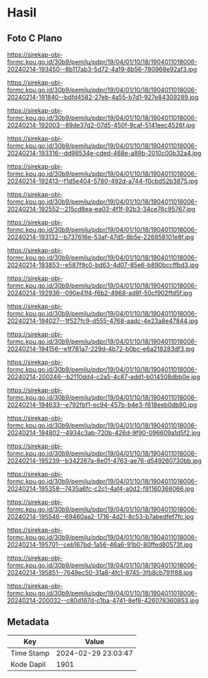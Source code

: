 # Hasil

## Foto C Plano

https://sirekap-obj-formc.kpu.go.id/30b9/pemilu/pdpr/19/04/01/10/18/1904011018006-20240214-193450--8b117ab3-5d72-4a19-8b56-780968e92af3.jpg

https://sirekap-obj-formc.kpu.go.id/30b9/pemilu/pdpr/19/04/01/10/18/1904011018006-20240214-191840--bdfd4582-27eb-4a55-b7d1-927e84309289.jpg

https://sirekap-obj-formc.kpu.go.id/30b9/pemilu/pdpr/19/04/01/10/18/1904011018006-20240214-192003--89de37d2-07d5-450f-9caf-5141eec4526f.jpg

https://sirekap-obj-formc.kpu.go.id/30b9/pemilu/pdpr/19/04/01/10/18/1904011018006-20240214-193316--dd98534e-cded-468e-a89b-2010c00b32a4.jpg

https://sirekap-obj-formc.kpu.go.id/30b9/pemilu/pdpr/19/04/01/10/18/1904011018006-20240214-192413--f1d5e404-5780-492d-a744-f0cbd52b3875.jpg

https://sirekap-obj-formc.kpu.go.id/30b9/pemilu/pdpr/19/04/01/10/18/1904011018006-20240214-192552--215cd8ea-ea03-4f1f-92b3-34ce76c95767.jpg

https://sirekap-obj-formc.kpu.go.id/30b9/pemilu/pdpr/19/04/01/10/18/1904011018006-20240214-193132--b737616e-53af-47d5-8b5e-226858101e8f.jpg

https://sirekap-obj-formc.kpu.go.id/30b9/pemilu/pdpr/19/04/01/10/18/1904011018006-20240214-193853--e587f9c0-bd63-4d07-85e6-b890bccffbd3.jpg

https://sirekap-obj-formc.kpu.go.id/30b9/pemilu/pdpr/19/04/01/10/18/1904011018006-20240214-192936--090e41f4-f6b2-4968-ad8f-50cf902ffd5f.jpg

https://sirekap-obj-formc.kpu.go.id/30b9/pemilu/pdpr/19/04/01/10/18/1904011018006-20240214-194027--1f527fc9-d555-4768-aadc-4e23a8e47844.jpg

https://sirekap-obj-formc.kpu.go.id/30b9/pemilu/pdpr/19/04/01/10/18/1904011018006-20240214-194156--e1f781a7-229d-4b72-b0bc-e6a218283df3.jpg

https://sirekap-obj-formc.kpu.go.id/30b9/pemilu/pdpr/19/04/01/10/18/1904011018006-20240214-200246--b2110dd4-c2a5-4c87-add1-b014508dbb0e.jpg

https://sirekap-obj-formc.kpu.go.id/30b9/pemilu/pdpr/19/04/01/10/18/1904011018006-20240214-194633--e792fbf1-ec94-457b-b4e3-f618eeb0db90.jpg

https://sirekap-obj-formc.kpu.go.id/30b9/pemilu/pdpr/19/04/01/10/18/1904011018006-20240214-194802--4934c3ab-720b-426d-9f90-096609a1d5f2.jpg

https://sirekap-obj-formc.kpu.go.id/30b9/pemilu/pdpr/19/04/01/10/18/1904011018006-20240214-195239--b342267a-8e01-4763-ae76-d549260730bb.jpg

https://sirekap-obj-formc.kpu.go.id/30b9/pemilu/pdpr/19/04/01/10/18/1904011018006-20240214-195358--7435a6fc-c2c1-4af4-a0d2-f91160366066.jpg

https://sirekap-obj-formc.kpu.go.id/30b9/pemilu/pdpr/19/04/01/10/18/1904011018006-20240214-195546--69460aa2-1716-4d21-8c53-b7abedfef7fc.jpg

https://sirekap-obj-formc.kpu.go.id/30b9/pemilu/pdpr/19/04/01/10/18/1904011018006-20240214-195701--ceb167bd-1a56-46a6-91b0-80ffed80573f.jpg

https://sirekap-obj-formc.kpu.go.id/30b9/pemilu/pdpr/19/04/01/10/18/1904011018006-20240214-195851--7649ec50-31a8-4fc1-8745-3fb8cb791f88.jpg

https://sirekap-obj-formc.kpu.go.id/30b9/pemilu/pdpr/19/04/01/10/18/1904011018006-20240214-200032--c80d167d-c1ba-4741-8ef8-426078360853.jpg


## Metadata

| Key        | Value               |
| ---------- | ------------------- |
| Time Stamp | 2024-02-29 23:03:47 |
| Kode Dapil | 1901                |



